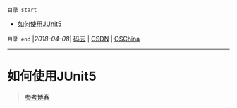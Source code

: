 `目录 start`
 
- [如何使用JUnit5](#如何使用junit5)

`目录 end` |_2018-04-08_| [码云](https://gitee.com/kcp1104) | [CSDN](http://blog.csdn.net/kcp606) | [OSChina](https://my.oschina.net/kcp1104)
****************************************
# 如何使用JUnit5
> [参考博客](http://blog.csdn.net/bitgnu/article/details/78715836)